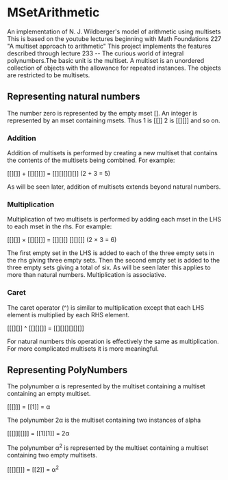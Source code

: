 # MSetArithmetic
An implementation of N. J. Wildberger's model of arithmetic using multisets
This is based on the youtube lectures beginning with Math Foundations 227 
"A multiset approach to arithmetic"
This project implements the features described through lecture 233 -- 
The curious world of integral polynumbers.The basic unit is the multiset. 
A multiset is an unordered collection of objects with the allowance for repeated instances. 
The objects are restricted to be multisets.
## Representing natural numbers 
The number zero is represented by the empty mset []. An integer is represented 
by an mset containing msets. Thus 1 is [[]] 2 is [[][]] and so on.
### Addition
Addition of multisets is performed by creating a new multiset that contains the
contents of the multisets being combined. For example:

[[][]] + [[][][]] = [[][][][][]] (2 + 3 = 5)

As will be seen later, addition of multisets extends beyond natural numbers.
### Multiplication
Multiplication of two multisets is performed by adding each mset in the LHS
to each mset in the rhs. For example:

[[][]] × [[][][]] = [[][][] [][][]] (2 × 3 = 6)

The first empty set in the LHS is added to each of the three empty sets in the
rhs giving three empty sets. Then the second empty set is added to the three
empty sets giving a total of six. As will be seen later this applies to more
than natural numbers. Multiplication is associative.
### Caret
The caret operator (^) is similar to multiplication except that each LHS element
is multiplied by each RHS element.

[[[][]] ^ [[][][]] = [[][][][][][]]

For natural numbers this operation is effectively the same as multiplication.
For more complicated multisets it is more meaningful.
## Representing PolyNumbers
The polynumber &#x03B1; is represented by the multiset containing a multiset
containing an empty multiset.

[[[]]] = [[1]] = &#x03B1;

The polynumber 2&#x03B1; is the multiset containing two instances of alpha

[[[]][[]]] = [[1][1]] = 2&#x03B1;

The polynumber &#x03B1;<sup>2</sup> is represented by the multiset containing a multiset
containing two empty multisets.

[[[][]]] = [[2]] = &#x03B1;<sup>2</sup>

